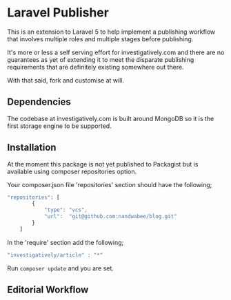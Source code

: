 # **Laravel Publisher**



This is an extension to Laravel 5 to help implement a publishing workflow that involves multiple roles and multiple stages before publishing.

It's more or less a self serving effort for investigatively.com and there are no guarantees as yet of extending it to meet the disparate publishing requirements that are definitely existing somewhere out there.

With that said, fork and customise at will.

## Dependencies
The codebase at investigatively.com is built around MongoDB so it is the first storage engine to be supported.

## Installation
At the moment this package is not yet published to Packagist but is available using composer repositories option.

Your composer.json file 'repositories' section should have the following;

```javascript
"repositories": [
        {
            "type": "vcs",
            "url":  "git@github.com:nandwabee/blog.git"
        }
    ]
```

In the 'require' section add the following;

```javascript
"investigatively/article" : "*"
```

Run ```composer update``` and you are set.

## Editorial Workflow